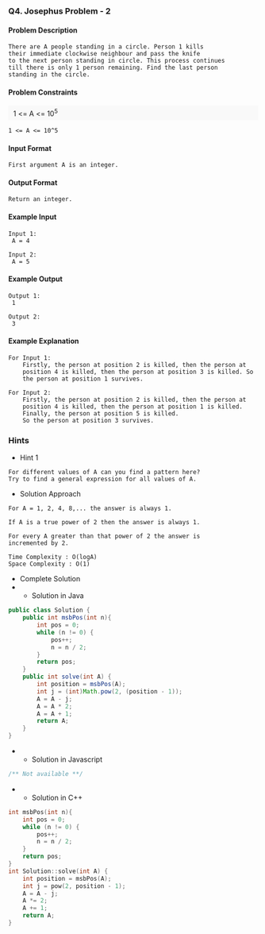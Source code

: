 ### Q4. Josephus Problem - 2
#### Problem Description
```text
There are A people standing in a circle. Person 1 kills 
their immediate clockwise neighbour and pass the knife 
to the next person standing in circle. This process continues 
till there is only 1 person remaining. Find the last person 
standing in the circle.
```
#### Problem Constraints
<div style="background-color: #f9f9f9; padding: 5px 10px;">
    1 &lt;= A &lt;= 10<sup>5</sup>
</div>

```text
1 <= A <= 10^5
```
#### Input Format
```text
First argument A is an integer.
```
#### Output Format
```text
Return an integer.
```
#### Example Input
```text
Input 1:
 A = 4

Input 2:
 A = 5
```
#### Example Output
```text
Output 1:
 1

Output 2:
 3
```
#### Example Explanation
```text
For Input 1:
    Firstly, the person at position 2 is killed, then the person at 
    position 4 is killed, then the person at position 3 is killed. So 
    the person at position 1 survives. 
    
For Input 2: 
    Firstly, the person at position 2 is killed, then the person at 
    position 4 is killed, then the person at position 1 is killed. 
    Finally, the person at position 5 is killed. 
    So the person at position 3 survives. 
```
### Hints
* Hint 1
```text
For different values of A can you find a pattern here?
Try to find a general expression for all values of A. 
```
* Solution Approach
```text
For A = 1, 2, 4, 8,... the answer is always 1.

If A is a true power of 2 then the answer is always 1. 

For every A greater than that power of 2 the answer is 
incremented by 2.   

Time Complexity : O(logA)
Space Complexity : O(1)
```
* Complete Solution
* * Solution in Java
```java
public class Solution {
    public int msbPos(int n){
        int pos = 0;
        while (n != 0) {
            pos++;
            n = n / 2;
        }
        return pos;
    }
    public int solve(int A) {
        int position = msbPos(A);
        int j = (int)Math.pow(2, (position - 1));
        A = A - j;
        A = A * 2;
        A = A + 1;
        return A;
    }
}
```
* * Solution in Javascript
```javascript
/** Not available **/
```
* * Solution in C++
```cpp
int msbPos(int n){
    int pos = 0;
    while (n != 0) {
        pos++;
        n = n / 2;
    }
    return pos;
}
int Solution::solve(int A) {
    int position = msbPos(A);
    int j = pow(2, position - 1); 
    A = A - j;
    A *= 2;
    A += 1;
    return A;
}

```

